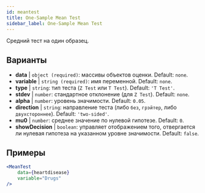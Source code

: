 ```yaml
---
id: meantest
title: One-Sample Mean Test
sidebar_label: One-Sample Mean Test
---
```


Средний тест на один образец.

## Варианты

* __data__ | `object (required)`: массивы объектов оценки. Default: `none`.
* __variable__ | `string (required)`: имя переменной. Default: `none`.
* __type__ | `string`: тип теста (`Z Test` или `T Test`). Default: `'T Test'`.
* __stdev__ | `number`: стандартное отклонение (для `Z Test`). Default: `none`.
* __alpha__ | `number`: уровень значимости. Default: `0.05`.
* __direction__ | `string`: направление теста (либо `без`, `грэйтер`, либо `двухстороннее`). Default: `'two-sided'`.
* __mu0__ | `number`: среднее значение по нулевой гипотезе. Default: `0`.
* __showDecision__ | `boolean`: управляет отображением того, отвергается ли нулевая гипотеза на указанном уровне значимости. Default: `false`.


## Примеры

```jsx live
<MeanTest
    data={heartdisease} 
    variable="Drugs"
/>
```
